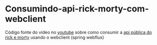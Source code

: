 # Consumindo-api-rick-morty-com-webclient
Código fonte do vídeo no [youtube]() sobre como consumir a [api pública do rick e morty](https://rickandmortyapi.com/documentation/#rest) usando o webclient (spring webflux)
